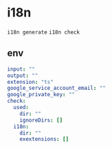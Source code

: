 # i18n

`i18n generate`
`i18n check`

## env

```yaml
input: ""
output: ""
extension: "ts"
google_service_account_email: ""
google_private_key: ""
check:
  used:
    dir: ""
    ignoreDirs: []
  i18n:
    dir: ""
    exextensions: []
```

